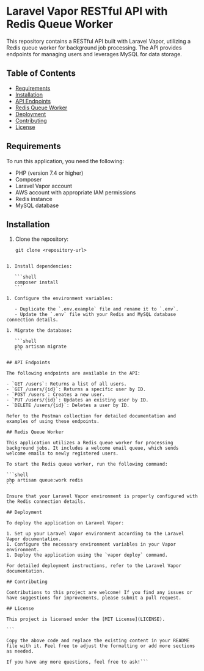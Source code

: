 
# Laravel Vapor RESTful API with Redis Queue Worker

This repository contains a RESTful API built with Laravel Vapor, utilizing a Redis queue worker for background job processing. The API provides endpoints for managing users and leverages MySQL for data storage.

## Table of Contents

- [Requirements](#requirements)
- [Installation](#installation)
- [API Endpoints](#api-endpoints)
- [Redis Queue Worker](#redis-queue-worker)
- [Deployment](#deployment)
- [Contributing](#contributing)
- [License](#license)

## Requirements

To run this application, you need the following:

- PHP (version 7.4 or higher)
- Composer
- Laravel Vapor account
- AWS account with appropriate IAM permissions
- Redis instance
- MySQL database

## Installation

1. Clone the repository:

   ```shell
   git clone <repository-url>
````

1. Install dependencies:

   ```shell
   composer install
   ```

1. Configure the environment variables:

   - Duplicate the `.env.example` file and rename it to `.env`.
   - Update the `.env` file with your Redis and MySQL database connection details.

1. Migrate the database:

   ```shell
   php artisan migrate
   ```

## API Endpoints

The following endpoints are available in the API:

- `GET /users`: Returns a list of all users.
- `GET /users/{id}`: Returns a specific user by ID.
- `POST /users`: Creates a new user.
- `PUT /users/{id}`: Updates an existing user by ID.
- `DELETE /users/{id}`: Deletes a user by ID.

Refer to the Postman collection for detailed documentation and examples of using these endpoints.

## Redis Queue Worker

This application utilizes a Redis queue worker for processing background jobs. It includes a welcome email queue, which sends welcome emails to newly registered users.

To start the Redis queue worker, run the following command:

```shell
php artisan queue:work redis
```

Ensure that your Laravel Vapor environment is properly configured with the Redis connection details.

## Deployment

To deploy the application on Laravel Vapor:

1. Set up your Laravel Vapor environment according to the Laravel Vapor documentation.
1. Configure the necessary environment variables in your Vapor environment.
1. Deploy the application using the `vapor deploy` command.

For detailed deployment instructions, refer to the Laravel Vapor documentation.

## Contributing

Contributions to this project are welcome! If you find any issues or have suggestions for improvements, please submit a pull request.

## License

This project is licensed under the [MIT License](LICENSE).

```

Copy the above code and replace the existing content in your README file with it. Feel free to adjust the formatting or add more sections as needed.

If you have any more questions, feel free to ask!```
